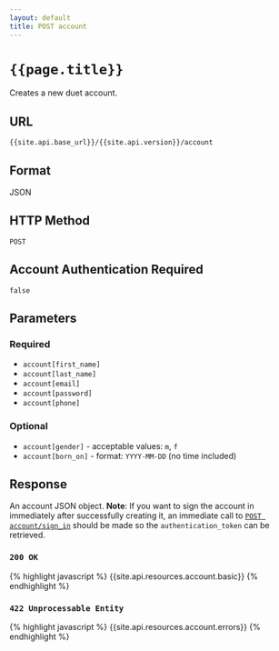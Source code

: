 ```yaml
---
layout: default
title: POST account
---
```

# `{{page.title}}`

Creates a new duet account.

## URL

`{{site.api.base_url}}/{{site.api.version}}/account`

## Format

JSON

## HTTP Method

`POST`

## Account Authentication Required

`false`

## Parameters

### Required

* `account[first_name]`
* `account[last_name]`
* `account[email]`
* `account[password]`
* `account[phone]`

### Optional

* `account[gender]` - acceptable values: `m`, `f`
* `account[born_on]` - format: `YYYY-MM-DD` (no time included)

## Response

An account JSON object.  **Note**: If you want to sign the account in immediately after successfully creating it, an immediate call to [`POST account/sign_in`](/post/account/sign_in) should be made so the `authentication_token` can be retrieved.

### `200 OK`

{% highlight javascript %}
{{site.api.resources.account.basic}}
{% endhighlight %}

### `422 Unprocessable Entity`

{% highlight javascript %}
{{site.api.resources.account.errors}}
{% endhighlight %}
